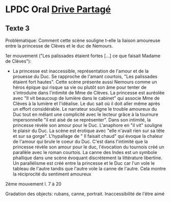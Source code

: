 # LPDC Oral [Drive Partagé](https://drive.google.com/drive/u/0/folders/0AEG5TY4D9UzFUk9PVA?ths=true)

## Texte 3 

Problématique: Comment cette scène souligne t-elle la liaison amoureuse entre la princesse de Clèves et le duc de Nemours. 

1er mouvement ("Les palissades étaient fortes  [...] ce que faisait Madame de Clèves"):

* La princesse est inaccessible, représentation de l'amour et de la prouesse du Duc. Se rapproche de l'amant courtois, "Les palissades étaient fort hautes". Cette scène présente aussi Nemours comme un héros épique qui risque sa vie ou plutôt son âme pour tenter de s'introduire dans l'intimité de Mme de Clèves. La princesse est auréolée avec "Il vit beaucoup de lumière dans le cabinet" qui associe Mme de Clèves à la lumière et l'idéalise. Le duc sait où il doit aller même après un effort considérable. Le narrateur souligne le trouble amoureux du Duc tout en mêlant une complicité avec le lecteur grâce à la tournure impersonnelle "il est aisé de se représenter". Dans son intimité, la princesse révèle son amour pour le Duc. L'anaphore en "il vit" souligne le plaisir du Duc. La scène est érotique avec "elle n'avait rien sur sa tête et sur sa gorge". L'hypallage de " Il faisait chaud" qui évoque la chaleur de l'amour qui brule le coeur du Duc. C'est dans l'intimité que la princesse révèle son amour pour le duc, l'évocation du tournois créé un parallèle avec le roman courtois. La canne des Indes est un symbole phallique dans une scène évoquant discrètement la littérature libertine. Un parallélisme est créé entre la princesse et le Duc car l'un vole le tableau de l'autre tandis que l'autre vole la canne de l'autre. Cela montre la réciprocité du sentiment amoureux

2ème mouvement l. 7 à 20

Gradation des objects: rubans, canne, portrait. Inaccessibilité de l'être aimé
